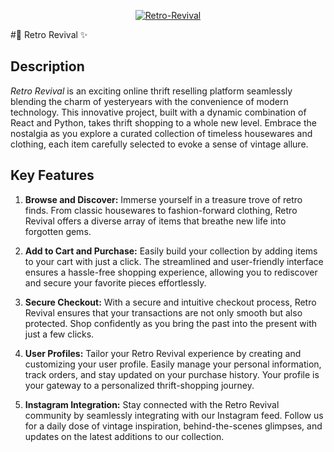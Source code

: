 <p align="center">
  <a href="https://imgbb.com/">
    <img src="https://i.ibb.co/NNf3Fvf/Retro-Revival.png" alt="Retro-Revival" border="0">
  </a>
</p>

#🌈 Retro Revival ✨

## Description

_Retro Revival_ is an exciting online thrift reselling platform seamlessly blending the charm of yesteryears with the convenience of modern technology. This innovative project, built with a dynamic combination of React and Python, takes thrift shopping to a whole new level. Embrace the nostalgia as you explore a curated collection of timeless housewares and clothing, each item carefully selected to evoke a sense of vintage allure.

## Key Features

1. **Browse and Discover:**
   Immerse yourself in a treasure trove of retro finds. From classic housewares to fashion-forward clothing, Retro Revival offers a diverse array of items that breathe new life into forgotten gems.

2. **Add to Cart and Purchase:**
   Easily build your collection by adding items to your cart with just a click. The streamlined and user-friendly interface ensures a hassle-free shopping experience, allowing you to rediscover and secure your favorite pieces effortlessly.

3. **Secure Checkout:**
   With a secure and intuitive checkout process, Retro Revival ensures that your transactions are not only smooth but also protected. Shop confidently as you bring the past into the present with just a few clicks.

4. **User Profiles:**
   Tailor your Retro Revival experience by creating and customizing your user profile. Easily manage your personal information, track orders, and stay updated on your purchase history. Your profile is your gateway to a personalized thrift-shopping journey.

5. **Instagram Integration:**
   Stay connected with the Retro Revival community by seamlessly integrating with our Instagram feed. Follow us for a daily dose of vintage inspiration, behind-the-scenes glimpses, and updates on the latest additions to our collection.

